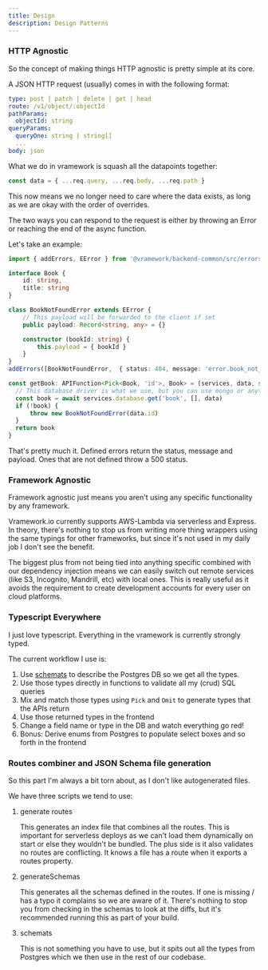 ```yaml
---
title: Design
description: Design Patterns
---
```


### HTTP Agnostic

So the concept of making things HTTP agnostic is pretty simple at its core.

A JSON HTTP request (usually) comes in with the following format:

```yaml
type: post | patch | delete | get | head
route: /v1/object/:objectId
pathParams:
  objectId: string
queryParams:
  queryOne: string | string[]
  ...
body: json
```

What we do in vramework is squash all the datapoints together:

```typescript
const data = { ...req.query, ...req.body, ...req.path }
```

This now means we no longer need to care where the data exists, as long as we are okay with the order of overrides.

The two ways you can respond to the request is either by throwing an Error or reaching the end of the async function.

Let's take an example:

```typescript
import { addErrors, EError } from '@vramework/backend-common/src/errors'

interface Book {
    id: string,
    title: string
}

class BookNotFoundError extends EError {
    // This payload will be forwarded to the client if set
    public payload: Record<string, any> = {}

    constructor (bookId: string) {
        this.payload = { bookId }
    }
}
addErrors([BookNotFoundError,  { status: 404, message: 'error.book_not_found' }])

const getBook: APIFunction<Pick<Book, 'id'>, Book> = (services, data, session) => {
  // This database driver is what we use, but you can use mongo or anything else
  const book = await services.database.get('book', [], data)
  if (!book) {
      throw new BookNotFoundError(data.id)
  }
  return book
}
```

That's pretty much it. Defined errors return the status, message and payload. Ones that are not
defined throw a 500 status.

### Framework Agnostic

Framework agnostic just means you aren't using any specific functionality by any framework.

Vramework.io currently supports AWS-Lambda via serverless and Express. In theory, there's nothing to stop us from writing
more thing wrappers using the same typings for other frameworks, but since it's not used in my daily job I don't see the benefit.

The biggest plus from not being tied into anything specific combined with our dependency injection means we can easily switch out remote services (like S3, Incognito, Mandrill, etc) with local ones. This is really useful
as it avoids the requirement to create development accounts for every user on cloud platforms.

### Typescript Everywhere

I just love typescript. Everything in the vramework is currently strongly typed.

The current workflow I use is:

1) Use [schemats](https://github.com/vramework/schemats) to describe the Postgres DB so we get all the types.
2) Use those types directly in functions to validate all my (crud) SQL queries
3) Mix and match those types using `Pick` and `Omit` to generate types that the APIs return
4) Use those returned types in the frontend
5) Change a field name or type in the DB and watch everything go red!
6) Bonus: Derive enums from Postgres to populate select boxes and so forth in the frontend

### Routes combiner and JSON Schema file generation

So this part I'm always a bit torn about, as I don't like autogenerated files.

We have three scripts we tend to use:

1) generate routes

    This generates an index file that combines all the routes. This is important for serverless deploys as we can't load them dynamically on start or else they wouldn't be bundled. The plus side is it also validates no routes are conflicting. It knows a file has a route when it exports a routes
    property.

2) generateSchemas

    This generates all the schemas defined in the routes. If one is missing / has a typo it complains so we are aware of it. There's nothing to stop you from checking in the schemas to look at the diffs, but it's 
    recommended running this as part of your build.

3) schemats

    This is not something you have to use, but it spits out all the types from Postgres which we then use
    in the rest of our codebase. 